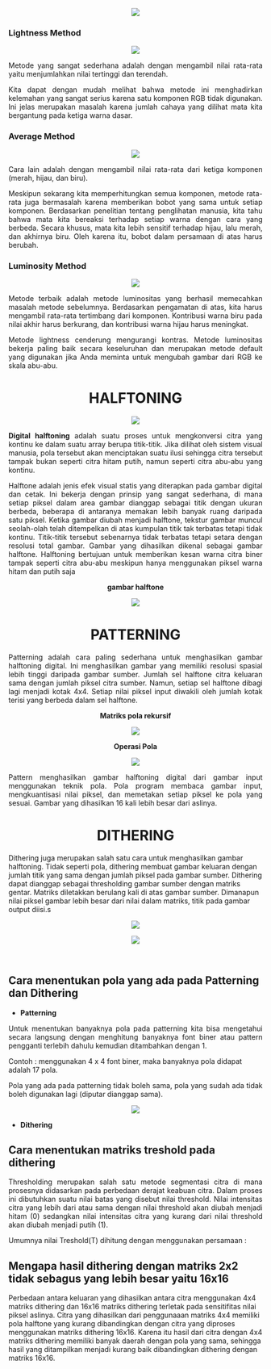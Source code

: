 <p align="center"><img src="img/rum.png"></p>

### **Lightness Method**
<p align="center"><img src="img/light.png"></p>
<p align="justify">Metode yang sangat sederhana adalah dengan mengambil nilai rata-rata yaitu menjumlahkan nilai tertinggi dan terendah.</p>

<p align="justify">Kita dapat dengan mudah melihat bahwa metode ini menghadirkan kelemahan yang sangat serius karena satu komponen RGB tidak digunakan. Ini jelas merupakan masalah karena jumlah cahaya yang dilihat mata kita bergantung pada ketiga warna dasar.</p>

### **Average Method**
<p align="center"><img src="img/ave.png"></p>
<p align="justify">Cara lain adalah dengan mengambil nilai rata-rata dari ketiga komponen (merah, hijau, dan biru).</p>

<p align="justify">Meskipun sekarang kita memperhitungkan semua komponen, metode rata-rata juga bermasalah karena memberikan bobot yang sama untuk setiap komponen. Berdasarkan penelitian tentang penglihatan manusia, kita tahu bahwa mata kita bereaksi terhadap setiap warna dengan cara yang berbeda. Secara khusus, mata kita lebih sensitif terhadap hijau, lalu merah, dan akhirnya biru. Oleh karena itu, bobot dalam persamaan di atas harus berubah.</p>

### **Luminosity Method**
<p align="center"><img src="img/lum.png"></p>

<p align="justify">Metode terbaik adalah metode luminositas yang berhasil memecahkan masalah metode sebelumnya. Berdasarkan pengamatan di atas, kita harus mengambil rata-rata tertimbang dari komponen. Kontribusi warna biru pada nilai akhir harus berkurang, dan kontribusi warna hijau harus meningkat.</p>

<p align="justify">Metode lightness cenderung mengurangi kontras. Metode luminositas bekerja paling baik secara keseluruhan dan merupakan metode default yang digunakan jika Anda meminta untuk mengubah gambar dari RGB ke skala abu-abu.</p>


<center><h1><b>HALFTONING</b></h1></center>

<p align="center"><img src="img/half1.png"></p>

<p align="justify"><b>Digital halftoning</b> adalah suatu proses untuk mengkonversi citra yang kontinu ke dalam suatu array berupa titik-titik. Jika dilihat oleh sistem visual manusia, pola tersebut akan  menciptakan  suatu  ilusi  sehingga  citra  tersebut  tampak  bukan  seperti  citra  hitam putih, namun seperti citra abu-abu yang kontinu.</p>

<p align="justify">Halftone adalah jenis efek visual statis yang diterapkan pada gambar digital dan cetak. Ini bekerja dengan prinsip yang sangat sederhana, di mana setiap piksel dalam area gambar dianggap sebagai titik dengan ukuran berbeda, beberapa di antaranya memakan lebih banyak ruang daripada satu piksel. Ketika gambar diubah menjadi halftone, tekstur gambar muncul seolah-olah telah ditempelkan di atas kumpulan titik tak terbatas tetapi tidak kontinu. Titik-titik tersebut sebenarnya tidak terbatas tetapi setara dengan resolusi total gambar. Gambar yang dihasilkan dikenal sebagai gambar halftone. Halftoning bertujuan  untuk  memberikan  kesan  warna  citra biner tampak  seperti citra abu-abu meskipun hanya menggunakan piksel warna hitam dan putih saja</p>

<p align="center"><b>gambar halftone</b></p>
<p align="center"><img src="img/half.png"></p>


<center><h1><b>PATTERNING</b></h1></center>

<p align="justify">Patterning adalah cara paling sederhana untuk menghasilkan gambar halftoning digital. Ini menghasilkan gambar yang memiliki resolusi spasial lebih tinggi daripada gambar sumber. Jumlah sel halftone citra keluaran sama dengan jumlah piksel citra sumber. Namun, setiap sel halftone dibagi lagi menjadi kotak 4x4. Setiap nilai piksel input diwakili oleh jumlah kotak terisi yang berbeda dalam sel halftone.

<p align="center"><b>Matriks pola rekursif</b></p>
<p align="center"><img src="img/pat1.png"></p>

<p align="center"><b>Operasi Pola</b></p>
<p align="center"><img src="img/pat2.png"></p>

<p align="justify">Pattern menghasilkan gambar halftoning digital dari gambar input menggunakan teknik pola. Pola program membaca gambar input, mengkuantisasi nilai piksel, dan memetakan setiap piksel ke pola yang sesuai. Gambar yang dihasilkan 16 kali lebih besar dari aslinya.</p>


<center><h1><b>DITHERING</b></h1></center>

Dithering juga merupakan salah satu cara untuk menghasilkan gambar halftoning. Tidak seperti pola, dithering membuat gambar keluaran dengan jumlah titik yang sama dengan jumlah piksel pada gambar sumber. Dithering dapat dianggap sebagai thresholding gambar sumber dengan matriks gentar. Matriks diletakkan berulang kali di atas gambar sumber. Dimanapun nilai piksel gambar lebih besar dari nilai dalam matriks, titik pada gambar output diisi.s</p>

<p align="center"><img src="img/dit1.png"></p>
<p align="center"><img src="img/dit2.png"></p>

<br>

## **Cara menentukan pola yang ada pada Patterning dan Dithering**

- **Patterning**
<p align="justify">Untuk menentukan banyaknya pola pada patterning kita bisa mengetahui secara langsung dengan menghitung banyaknya font biner atau pattern pengganti terlebih dahulu kemudian ditambahkan dengan 1.</p>

Contoh : menggunakan 4 x 4 font biner, maka banyaknya pola didapat adalah 17 pola.

<p align="justify">Pola yang ada pada patterning tidak boleh sama, pola yang sudah ada tidak boleh digunakan lagi (diputar dianggap sama).</p>

<p align="center"><img src="img/pat1.png"></p>

- **Dithering**

## **Cara menentukan matriks treshold pada dithering**

<p align="justify">Thresholding merupakan salah satu metode segmentasi citra di mana prosesnya didasarkan pada perbedaan derajat keabuan citra. Dalam proses ini dibutuhkan suatu nilai batas yang disebut nilai threshold. Nilai intensitas citra yang lebih dari atau sama dengan nilai threshold akan diubah menjadi hitam (0) sedangkan nilai intensitas citra yang kurang dari nilai threshold akan diubah menjadi putih (1).</p>

<p align="justify">Umumnya nilai Treshold(T) dihitung dengan menggunakan persamaan :





## **Mengapa hasil dithering dengan matriks 2x2 tidak sebagus yang lebih besar yaitu 16x16**

<p align="jutify"> Perbedaan antara keluaran yang dihasilkan antara citra  menggunakan  4x4  matriks dithering dan  16x16 matriks dithering terletak pada sensitifitas nilai piksel aslinya. Citra yang dihasilkan dari penggunaaan matriks 4x4 memiliki pola halftone yang kurang dibandingkan dengan citra yang diproses menggunakan matriks dithering 16x16. Karena itu hasil dari citra dengan 4x4 matriks dithering memiliki  banyak  daerah  dengan  pola  yang  sama, sehingga hasil yang ditampilkan menjadi kurang baik dibandingkan dithering dengan matriks 16x16.</p>






